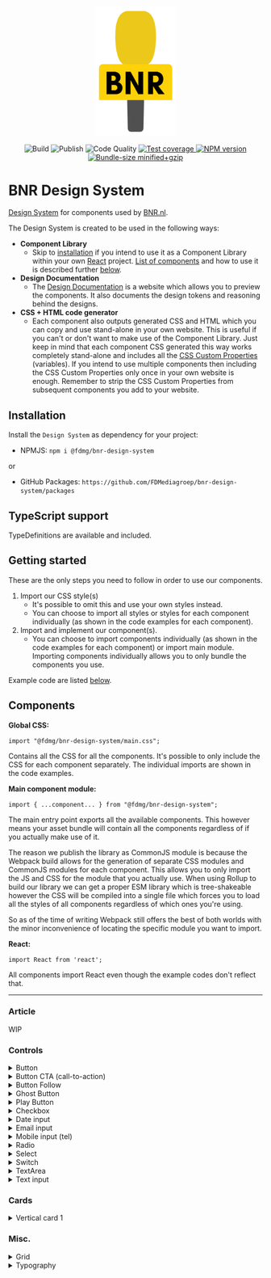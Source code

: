 <p align="center">
    <a href="https://bnr-design-system.vercel.app" target="_BLANK" rel="noopener noreferrer">
        <img width="160" src="https://github.com/FDMediagroep/bnr-design-system/raw/main/public/assets/icons/logo.svg?sanitize=true" alt="BNR Design System">
    </a>
</p>

<p align="center">
    <span>
        <img src="https://github.com/FDMediagroep/bnr-design-system/actions/workflows/build.yml/badge.svg" alt="Build"/>
    </span>
    <span>
        <img src="https://github.com/FDMediagroep/bnr-design-system/actions/workflows/publish.yml/badge.svg" alt="Publish"/>
    </span>
    <span>
        <img src="https://github.com/FDMediagroep/bnr-design-system/actions/workflows/codeql-analysis.yml/badge.svg" alt="Code Quality"/>
    </span>
    <a href="https://coveralls.io/github/FDMediagroep/bnr-design-system?branch=main" target="_blank" rel="noopener noreferrer">
        <img src="https://coveralls.io/repos/github/FDMediagroep/bnr-design-system/badge.svg?branch=main" alt="Test coverage"/>
    </a>
    <a href="https://npmjs.com/package/@fdmg%2Fbnr-design-system" target="_blank" rel="noopener noreferrer">
        <img src="https://img.shields.io/npm/v/@fdmg/bnr-design-system?color=blue" alt="NPM version"/>
    </a>
    <a href="https://bundlephobia.com/result?p=@fdmg/bnr-design-system" target="_blank" rel="noopener noreferrer">
        <img src="https://img.shields.io/bundlephobia/minzip/@fdmg/bnr-design-system" alt="Bundle-size minified+gzip"/>
    </a>
</p>

# BNR Design System

[Design System](https://bnr-design-system.vercel.app) for components used by [BNR.nl](https://bnr.nl).

The Design System is created to be used in the following ways:

-   **Component Library**
    -   Skip to [installation](#installation) if you intend to use it as a Component Library within your own [React](https://reactjs.org/) project. [List of components](#components) and how to use it is described further [below](#components).
-   **Design Documentation**
    -   The [Design Documentation](https://bnr-design-system.vercel.app) is a website which allows you to preview the components. It also documents the design tokens and reasoning behind the designs.
-   **CSS + HTML code generator**
    -   Each component also outputs generated CSS and HTML which you can copy and use stand-alone in your own website. This is useful if you can't or don't want to make use of the Component Library. Just keep in mind that each component CSS generated this way works completely stand-alone and includes all the [CSS Custom Properties](https://developer.mozilla.org/en-US/docs/Web/CSS/Using_CSS_custom_properties) (variables). If you intend to use multiple components then including the CSS Custom Properties only once in your own website is enough. Remember to strip the CSS Custom Properties from subsequent components you add to your website.

## Installation

Install the `Design System` as dependency for your project:

-   NPMJS: `npm i @fdmg/bnr-design-system`

or

-   GitHub Packages: `https://github.com/FDMediagroep/bnr-design-system/packages`

## TypeScript support

TypeDefinitions are available and included.

## Getting started

These are the only steps you need to follow in order to use our components.

1. Import our CSS style(s)
    - It's possible to omit this and use your own styles instead.
    - You can choose to import all styles or styles for each component individually (as shown in the code examples for each component).
1. Import and implement our component(s).
    - You can choose to import components individually (as shown in the code examples for each component) or import main module. Importing components individually allows you to only bundle the components you use.

Example code are listed [below](#components).

## Components

**Global CSS:**

```
import "@fdmg/bnr-design-system/main.css";
```

Contains all the CSS for all the components. It's possible to only include the CSS for each component separately.
The individual imports are shown in the code examples.

**Main component module:**

```
import { ...component... } from "@fdmg/bnr-design-system";
```

The main entry point exports all the available components. This however means your asset bundle will contain all the components regardless of if you actually make use of it.

The reason we publish the library as CommonJS module is because the Webpack build allows for the generation of separate
CSS modules and CommonJS modules for each component. This allows you to only import the JS and CSS for the module that you actually use.
When using Rollup to build our library we can get a proper ESM library which is tree-shakeable however the CSS will be compiled into a single file which forces you to load all the styles of all components regardless of which ones you're using.

So as of the time of writing Webpack still offers the best of both worlds with the minor inconvenience of locating the specific module you want to import.

**React:**

```
import React from 'react';
```

All components import React even though the example codes don't reflect that.

---

### Article

WIP

### Controls

<details>
<summary>Button</summary>

[Demo](https://bnr-design-system.vercel.app/button/default)

Component CSS:

```
import "@fdmg/bnr-design-system/components/design-tokens/design-tokens.css";
import "@fdmg/bnr-design-system/components/button/Button.css";
```

```
import { Button } from "@fdmg/bnr-design-system/components/button/Button";

function Foo() {
    function handleClick() {
        console.log('clicked');
    }

    return (
        <Button onClick={handleClick}>Click me!</Button>
    );
}
```

</details>

<details>
<summary>Button CTA (call-to-action)</summary>

[Demo](https://bnr-design-system.vercel.app/button/cta)

Component CSS:

```
import "@fdmg/bnr-design-system/components/design-tokens/design-tokens.css";
import "@fdmg/bnr-design-system/components/button/ButtonCta.css";
```

```
import { ButtonCta } from "@fdmg/bnr-design-system/components/button/ButtonCta";

function Foo() {
    function handleClick() {
        console.log('clicked');
    }

    return (
        <ButtonCta onClick={handleClick}>Click me!</ButtonCta>
    );
}
```

</details>

<details>
<summary>Button Follow</summary>

[Demo](https://bnr-design-system.vercel.app/button/follow)

Component CSS:

```
import "@fdmg/bnr-design-system/components/design-tokens/design-tokens.css";
import "@fdmg/bnr-design-system/components/button/ButtonFollow.css";
```

```
import { useState } from 'react';
import { ButtonFollow } from "@fdmg/bnr-design-system/components/button/ButtonFollow";

function Foo() {
    const [follow, setFollow] = useState(false);
    function handleClick() {
        console.log('clicked');
        setFollow(!follow);
    }

    return (
        <ButtonFollow selected={follow} onClick={handleClick}>Click me!</ButtonFollow>
    );
}
```

</details>

<details>
<summary>Ghost Button</summary>

[Demo](https://bnr-design-system.vercel.app/button/ghost)

Component CSS:

```
import "@fdmg/bnr-design-system/components/design-tokens/design-tokens.css";
import "@fdmg/bnr-design-system/components/button/ButtonGhost.css";
```

```
import { ButtonGhost } from "@fdmg/bnr-design-system/components/button/ButtonGhost";

function Foo() {
    function handleClick() {
        console.log('clicked');
    }

    return (
        <ButtonGhost onClick={handleClick}>Click me!</ButtonGhost>
    );
}
```

</details>

<details>
<summary>Play Button</summary>

[Demo](https://bnr-design-system.vercel.app/button/play)

Component CSS:

```
import "@fdmg/bnr-design-system/components/design-tokens/design-tokens.css";
import "@fdmg/bnr-design-system/components/button/ButtonPlay.css";
```

```
import { ButtonPlay } from "@fdmg/bnr-design-system/components/button/ButtonPlay";

function Foo() {
    const [playing, setPlaying] = useState(false);
    function togglePlay() {
        setPlaying((playState) => !playState);
    }

    return (
        <ButtonPlay onClick={togglePlay} playing={playing}/>
    );
}
```

</details>

<details>
<summary>Checkbox</summary>

[Demo](https://bnr-design-system.vercel.app/input/checkbox)

Component CSS:

```
import "@fdmg/bnr-design-system/components/design-tokens/design-tokens.css";
import "@fdmg/bnr-design-system/components/input/Checkbox.css";
```

```
import { Checkbox } from "@fdmg/bnr-design-system/components/input/Checkbox";

function Foo() {
    return (
        <Switch
            id="idOfCheckbox"
            label=`Label of the checkbox`
        />
    );
}
```

</details>

<details>
<summary>Date input</summary>

[Demo](https://bnr-design-system.vercel.app/input/dateinput)

Component CSS:

```
import "@fdmg/bnr-design-system/components/design-tokens/design-tokens.css";
import "@fdmg/bnr-design-system/components/input/TextInput.css";
```

```
import { TextInput } from "@fdmg/bnr-design-system/components/input/TextInput";

function Foo() {
    return (
        <TextInput id="demoDateInput" type="date" label="Birthday" />
    );
}
```

</details>

<details>
<summary>Email input</summary>

[Demo](https://bnr-design-system.vercel.app/input/emailinput)

Component CSS:

```
import "@fdmg/bnr-design-system/components/design-tokens/design-tokens.css";
import "@fdmg/bnr-design-system/components/input/TextInput.css";
```

```
import { TextInput, Patterns } from "@fdmg/bnr-design-system/components/input/TextInput";

function Foo() {
    return (
        <TextInput id="demoEmailInput" type="email" label="E-mail" pattern={Patterns.EMAIL} required={true} />
    );
}
```

</details>

<details>
<summary>Mobile input (tel)</summary>

[Demo](https://bnr-design-system.vercel.app/input/mobileinput)

Component CSS:

```
import "@fdmg/bnr-design-system/components/design-tokens/design-tokens.css";
import "@fdmg/bnr-design-system/components/input/TextInput.css";
```

```
import { TextInput, Patterns } from "@fdmg/bnr-design-system/components/input/TextInput";

function Foo() {
    return (
        <TextInput id="demoMobileInput" type="tel" label="E-mail" pattern={Patterns.MOBILE} required={true} />
    );
}
```

</details>

<details>
<summary>Radio</summary>

[Demo](https://bnr-design-system.vercel.app/input/radio)

Component CSS:

```
import "@fdmg/bnr-design-system/components/design-tokens/design-tokens.css";
import "@fdmg/bnr-design-system/components/input/Radio.css";
```

```
import { Radio } from "@fdmg/bnr-design-system/components/input/Radio";

function Foo() {
    return (
        <>
            <Radio
                id="idOfRadio"
                name="groupName"
                label=`Label of the radio button`
                defaultChecked={true}
            />
            <Radio
                id="idOfRadio2"
                name="groupName"
                label=`Label of the radio button`
            />
        </>
    );
}
```

</details>

<details>
<summary>Select</summary>

[Demo](https://bnr-design-system.vercel.app/input/select)

Component CSS:

```
import "@fdmg/bnr-design-system/components/design-tokens/design-tokens.css";
import "@fdmg/bnr-design-system/components/input/Select.css";
```

```
import { Select } from "@fdmg/bnr-design-system/components/input/Select";

function Foo() {
    return (
        <Select
            id="demoSelect"
            label="Aanhef"
            errorMessage="Kies uw aanhef"
            required={true}
            description="Disabled select field"
        >
            <option value="">-- aanhef --</option>
            <option value="dhr">Dhr.</option>
            <option value="mevr">Mevr.</option>
            <option value="mw">Mw.</option>
            <option value="drs">Drs.</option>
            <option value="Prof">Prof.</option>
        </Select>
    );
}
```

</details>

<details>
<summary>Switch</summary>

[Demo](https://bnr-design-system.vercel.app/input/switch)

Component CSS:

```
import "@fdmg/bnr-design-system/components/design-tokens/design-tokens.css";
import "@fdmg/bnr-design-system/components/input/Switch.css";
```

```
import { Switch } from "@fdmg/bnr-design-system/components/input/Switch";

function Foo() {
    return (
        <Switch
            id="idOfSwitch"
            label=`Label of the switch`
        />
    );
}
```

</details>

<details>
<summary>TextArea</summary>

[Demo](https://bnr-design-system.vercel.app/input/textarea)

Component CSS:

```
import "@fdmg/bnr-design-system/components/design-tokens/design-tokens.css";
import "@fdmg/bnr-design-system/components/input/TextArea.css";
```

```
import { TextArea } from "@fdmg/bnr-design-system/components/input/TextArea";

function Foo() {
    return (
        <TextArea id="demoTextArea" label="Biography" required={true} />
    );
}
```

</details>

<details>
<summary>Text input</summary>

[Demo](https://bnr-design-system.vercel.app/input/textinput)

Component CSS:

```
import "@fdmg/bnr-design-system/components/design-tokens/design-tokens.css";
import "@fdmg/bnr-design-system/components/input/TextInput.css";
```

```
import { TextInput } from "@fdmg/bnr-design-system/components/input/TextInput";

function Foo() {
    return (
        <TextInput id="demoTextInput" label="Name" placeholder="Willem Liu" />
    );
}
```

</details>

### Cards

<details>
<summary>Vertical card 1</summary>

[Demo](https://bnr-design-system.vercel.app/card/vertical-1)

Component CSS:

```
import "@fdmg/bnr-design-system/components/design-tokens/design-tokens.css";
import "@fdmg/bnr-design-system/components/card/VerticalCard1.css";
```

```
import { VerticalCard1 } from "@fdmg/bnr-design-system/components/card/VerticalCard1";

function Foo() {
    return (
        <VerticalCard1 {...cardProps} />
    );
}
```

</details>

### Misc.

<details>
<summary>Grid</summary>

The CSS Grid is an external component and can be found here:
[Demo](https://bnr-design-system.vercel.app/grid)
[Source](https://github.com/FDMediagroep/fdmg-css-grid)

</details>

<details>
<summary>Typography</summary>

[Demo](https://bnr-design-system.vercel.app/typography)

Component CSS:

```
import "@fdmg/bnr-design-system/components/design-tokens/design-tokens.css";
```

```
function Foo() {
    return (
        <h1 className="heading serif xs">Heading xs</h1>
        <h1 className="heading serif s">Heading s</h1>
        <h1 className="heading serif m">Heading m</h1>
        <h1 className="heading serif l">Heading l</h1>
        <h1 className="heading serif xl">Heading xl</h1>
        <h1 className="heading serif xxl">Heading xxl</h1>

        <h1 className="heading sans xs">Heading xs</h1>
        <h1 className="heading sans s">Heading s</h1>
        <h1 className="heading sans m">Heading m</h1>
        <h1 className="heading sans l">Heading l</h1>
        <h1 className="heading sans xl">Heading xl</h1>
        <h1 className="heading sans xxl">Heading xxl</h1>

        <p className="body-text serif xs">body-text serif xs</p>
        <p className="body-text serif s">body-text serif s</p>
        <p className="body-text serif m">Reserved</p>
        <p className="body-text serif l">Reserved</p>
        <p className="body-text serif xl">Reserved</p>
        <p className="body-text serif xxl">Reserved</p>

        <p className="body-text serif xs bold">
            body-text serif xs bold
        </p>
        <p className="body-text serif s bold">
            body-text serif s bold
        </p>
        <p className="body-text serif m bold">Reserved</p>
        <p className="body-text serif l bold">Reserved</p>
        <p className="body-text serif xl bold">Reserved</p>
        <p className="body-text serif xxl bold">Reserved</p>

        <p className="body-text sans xs">body-text sans xs</p>
        <p className="body-text sans s">body-text sans s</p>
        <p className="body-text sans m">body-text sans m</p>
        <p className="body-text sans l">Reserved</p>
        <p className="body-text sans xl">Reserved</p>
        <p className="body-text sans xxl">Reserved</p>

        <p className="body-text sans xs bold">
            body-text sans xs bold
        </p>
        <p className="body-text sans s bold">
            body-text sans s bold
        </p>
        <p className="body-text sans m bold">
            body-text sans m bold
        </p>
        <p className="body-text sans l bold">Reserved</p>
        <p className="body-text sans xl bold">Reserved</p>
        <p className="body-text sans xxl bold">Reserved</p>

    );
}
```

</details>
